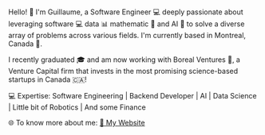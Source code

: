 Hello! 👋 I'm Guillaume, a Software Engineer 💻 deeply passionate about leveraging software 💻 data 📊 mathematic 🧮 and AI 🤖 to solve a diverse array of problems across various fields. I'm currently based in Montreal, Canada 🍁.

I recently graduated 🎓 and am now working with Boreal Ventures 🧭, a Venture Capital firm that invests in the most promising science-based startups in Canada 🇨🇦!

💻 Expertise: Software Engineering | Backend Developer | AI | Data Science | Little bit of Robotics | And some Finance

🌐 To know more about me: [🔗 My Website](https://guthi1.github.io/)
